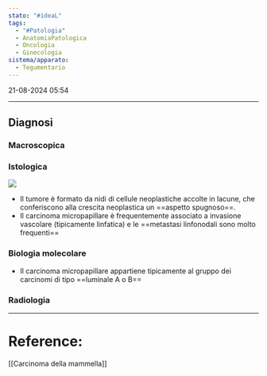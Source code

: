 ```yaml
---
stato: "#ideaL"
tags:
  - "#Patologia"
  - AnatomiaPatologica
  - Oncologia
  - Ginecologia
sistema/apparato:
  - Tegumentario
---
```

21-08-2024 05:54

--- 

## Diagnosi
### Macroscopica
### Istologica
![](https://www.pathologyoutlines.com/imgau/breastmalignantmicropapillarysingh08.jpg)
- Il tumore è formato da nidi di cellule neoplastiche accolte in lacune, che conferiscono alla crescita neoplastica un ==aspetto spugnoso==.
- Il carcinoma micropapillare è frequentemente associato a invasione vascolare (tipicamente linfatica) e le ==metastasi linfonodali sono molto frequenti==
### Biologia molecolare
- Il carcinoma micropapillare appartiene tipicamente al gruppo dei carcinomi di tipo ==luminale A o B== 
### Radiologia







--- 
# Reference:
[[Carcinoma della mammella]]